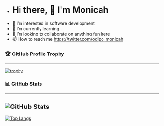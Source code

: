 - # Hi there, 👋 I'm Monicah
- 👀 I’m interested in software development 
- 🌱 I’m currently learning...
- 💞️ I’m looking to collaborate on anything fun here
- 📫 How to reach me  https://twitter.com/odipo_monicah 

### 🏆 GitHub Profile Trophy
---

[![trophy](https://github-profile-trophy.vercel.app/?username=MonahDipsy&theme=dracula)](https://github.com/ryo-ma/github-profile-trophy)

### 📊 GitHub Stats
---


![GitHub Stats](https://github-readme-stats.vercel.app/api?username=MonahDipsy&theme=dracula)
---
[![Top Langs](https://github-readme-stats.vercel.app/api/top-langs/?username=MonahDipsy)](https://github.com/anuraghazra/github-readme-stats)




